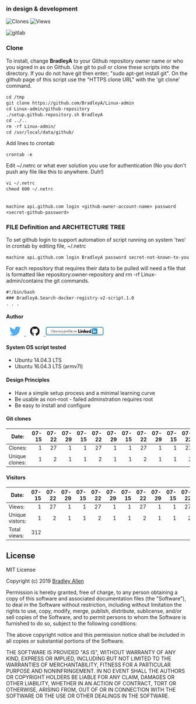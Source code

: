 ### in design & development

<img alt="Clones" src="https://img.shields.io/static/v1?label=Clones&message=32&color=blue"> <img alt="Views"  src="https://img.shields.io/static/v1?label=Views&message=312&color=blue">

 <img alt="gitlab"  src="https://img.shields.io/static/v1?logo=gitlab&&message=26,24,1&color=blue">
 
### Clone

To install, change **BradleyA** to your Github repository owner name or who you signed in as on Github. Use git to pull or clone these scripts into the directory. If you do not have git then enter; "sudo apt-get install git". On the github page of this script use the "HTTPS clone URL" with the 'git clone' command.

    cd /tmp
    git clone https://github.com/BradleyA/Linux-admin
    cd Linux-admin/github-repository
    ./setup.github.repository.sh BradleyA
    cd ../..
    rm -rf Linux-admin/
    cd /usr/local/data/github/

Add lines to crontab

    crontab -e
   
Edit ~/.netrc or what ever solution you use for authentication  (No you don't push any file like this to anywhere. Duh!)     
    
    vi ~/.netrc
    chmod 600 ~/.netrc
    
    
    machine api.github.com login <github-owner-account-name> password <secret-github-password>

### FILE Definition and ARCHITECTURE TREE

To set github login to support automation of script running on system 'two' in crontab by editing file, ~/.netrc

    machine api.github.com login BradleyA password secret-not-known-to-you

For each repository that requires their data to be pulled will need a file that is formatted like repository:owner-repository and rm -rf Linux-admin/contains the git commands.

    #!/bin/bash
    ###	BradleyA.Search-docker-registry-v2-script.1.0
    . . . 


#### Author
[<img id="twitter" src="../images/twitter.png" width="50" a="twitter.com/bradleyaustintx/">
](https://twitter.com/bradleyaustintx/)   [<img id="github" src="../images/github.png" width="50" a="https://github.com/BradleyA/">
](https://github.com/BradleyA/)    [<img src="../images/linkedin.png" style="max-width:100%;" >](https://www.linkedin.com/in/bradleyhallen)

#### System OS script tested
 * Ubuntu 14.04.3 LTS
 * Ubuntu 16.04.3 LTS (armv7l)

#### Design Principles
 * Have a simple setup process and a minimal learning curve
 * Be usable as non-root - failed adminstration requires root
 * Be easy to install and configure

#### Git clones
Date:|  07-15 | 07-22 | 07-29|  07-15 | 07-22 | 07-29|  07-15 | 07-22 | 07-29|  07-15 | 07-22 | 07-29
---       |    ---:|   ---:| ---: |    ---:|   ---:| ---: |    ---:|   ---:| ---: |    ---:|   ---:| ---: 
Clones:     | 1      |27     |     1| 1      |   27  |     1| 1      |   27  |   1  | 1      |   27  |   1 
Unique clones:   | 1      |2      |   1  | 1      |   2   |     1| 1      |   2   |     1| 1      |   2   |   1
#### Visitors
Date:|  07-15 | 07-22 | 07-29|  07-15 | 07-22 | 07-29|  07-15 | 07-22 | 07-29|  07-15 | 07-22 | 07-29
---       |    ---:|   ---:| ---: |    ---:|   ---:| ---: |    ---:|   ---:| ---: |    ---:|   ---:| ---: 
Views:     | 1      |27     |     1| 1      |   27  |     1| 1      |   27  |   1  | 1      |   27  |   1 
Unique vistors:   | 1      |2      |   1  | 1      |   2   |     1| 1      |   2   |     1| 1      |   2   |   1
Total views: | 312

## License
MIT License

Copyright (c) 2019  [Bradley Allen](https://www.linkedin.com/in/bradleyhallen)

Permission is hereby granted, free of charge, to any person obtaining a copy of this software and associated documentation files (the "Software"), to deal in the Software without restriction, including without limitation the rights to use, copy, modify, merge, publish, distribute, sublicense, and/or sell copies of the Software, and to permit persons to whom the Software is furnished to do so, subject to the following conditions:

The above copyright notice and this permission notice shall be included in all copies or substantial portions of the Software.

THE SOFTWARE IS PROVIDED "AS IS", WITHOUT WARRANTY OF ANY KIND, EXPRESS OR IMPLIED, INCLUDING BUT NOT LIMITED TO THE WARRANTIES OF MERCHANTABILITY, FITNESS FOR A PARTICULAR PURPOSE AND NONINFRINGEMENT. IN NO EVENT SHALL THE AUTHORS OR COPYRIGHT HOLDERS BE LIABLE FOR ANY CLAIM, DAMAGES OR OTHER LIABILITY, WHETHER IN AN ACTION OF CONTRACT, TORT OR OTHERWISE, ARISING FROM, OUT OF OR IN CONNECTION WITH THE SOFTWARE OR THE USE OR OTHER DEALINGS IN THE SOFTWARE.
